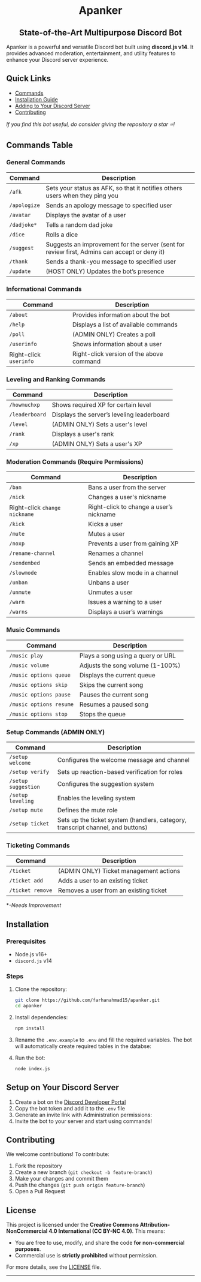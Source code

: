 # <div align="center">Apanker</div>

## <div align="center">State-of-the-Art Multipurpose Discord Bot</div>

Apanker is a powerful and versatile Discord bot built using **discord.js v14**. It provides advanced moderation, entertainment, and utility features to enhance your Discord server experience.

## Quick Links
- [Commands](#commands-table)
- [Installation Guide](#installation)
- [Adding to Your Discord Server](#setup-on-your-discord-server)
- [Contributing](#contributing)

*If you find this bot useful, do consider giving the repository a star ⭐!*


## Commands Table

### General Commands
| Command  | Description |
|----------|------------|
| `/afk` | Sets your status as AFK, so that it notifies others users when they ping you |
| `/apologize` | Sends an apology message to specified user|
| `/avatar` | Displays the avatar of a user |
| `/dadjoke*` | Tells a random dad joke |
| `/dice` | Rolls a dice |
| `/suggest` | Suggests an improvement for the server (sent for review first, Admins can accept or deny it) |
| `/thank` | Sends a thank-you message to specified user|
| `/update` | (HOST ONLY) Updates the bot’s presence |

### Informational Commands
| Command  | Description |
|----------|------------|
| `/about` | Provides information about the bot |
| `/help` | Displays a list of available commands |
| `/poll` | (ADMIN ONLY) Creates a poll |
| `/userinfo` | Shows information about a user |
| Right-click `userinfo` | Right-click version of the above command |

### Leveling and Ranking Commands
| Command  | Description |
|----------|------------|
| `/howmuchxp` | Shows required XP for certain level |
| `/leaderboard` | Displays the server’s leveling leaderboard |
| `/level` | (ADMIN ONLY) Sets a user's level |
| `/rank` | Displays a user's rank |
| `/xp` | (ADMIN ONLY) Sets a user's XP |

### Moderation Commands (Require Permissions)
| Command  | Description |
|----------|------------|
| `/ban` | Bans a user from the server |
| `/nick` | Changes a user's nickname |
| Right-click `change nickname` | Right-click to change a user’s nickname |
| `/kick` | Kicks a user |
| `/mute` | Mutes a user |
| `/noxp` | Prevents a user from gaining XP |
| `/rename-channel` | Renames a channel |
| `/sendembed` | Sends an embedded message |
| `/slowmode` | Enables slow mode in a channel |
| `/unban` | Unbans a user |
| `/unmute` | Unmutes a user |
| `/warn` | Issues a warning to a user |
| `/warns` | Displays a user’s warnings |

### Music Commands
| Command  | Description |
|----------|------------|
| `/music play` | Plays a song using a query or URL |
| `/music volume` | Adjusts the song volume (1-100%) |
| `/music options queue` | Displays the current queue |
| `/music options skip` | Skips the current song |
| `/music options pause` | Pauses the current song |
| `/music options resume` | Resumes a paused song |
| `/music options stop` | Stops the queue |


### Setup Commands (ADMIN ONLY)
| Command  | Description |
|----------|------------|
| `/setup welcome` | Configures the welcome message and channel |
| `/setup verify` | Sets up reaction-based verification for roles |
| `/setup suggestion` | Configures the suggestion system |
| `/setup leveling` | Enables the leveling system |
| `/setup mute` | Defines the mute role |
| `/setup ticket` | Sets up the ticket system (handlers, category, transcript channel, and buttons) |

### Ticketing Commands
| Command  | Description |
|----------|------------|
| `/ticket` | (ADMIN ONLY) Ticket management actions |
| `/ticket add` | Adds a user to an existing ticket |
| `/ticket remove` | Removes a user from an existing ticket |

**-Needs Improvement*

## Installation
### Prerequisites
- Node.js v16+
- `discord.js` v14

### Steps
1. Clone the repository:
   ```bash
   git clone https://github.com/farhanahmad15/apanker.git
   cd apanker
   ```
2. Install dependencies:
   ```bash
   npm install
   ```
3. Rename the `.env.example` to `.env` and fill the required variables. The bot will automatically create required tables in the databse:

4. Run the bot:
   ```bash
   node index.js
   ```

## Setup on Your Discord Server
1. Create a bot on the [Discord Developer Portal](https://discord.com/developers/applications)
2. Copy the bot token and add it to the `.env` file
3. Generate an invite link with Administration permissions:
4. Invite the bot to your server and start using commands!

## Contributing
We welcome contributions! To contribute:
1. Fork the repository
2. Create a new branch (`git checkout -b feature-branch`)
3. Make your changes and commit them
4. Push the changes (`git push origin feature-branch`)
5. Open a Pull Request

## License
This project is licensed under the **Creative Commons Attribution-NonCommercial 4.0 International (CC BY-NC 4.0)**. This means:
- You are free to use, modify, and share the code **for non-commercial purposes**.
- Commercial use is **strictly prohibited** without permission.

For more details, see the [LICENSE](LICENSE) file.

---

